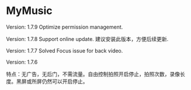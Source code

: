 # MyMusic
Version: 1.7.9
  Optimize permission management.
  
Version: 1.7.8
  Support online update. 建议安装此版本，方便后续更新.

Version: 1.7.7
  Solved Focus issue for back video.
  
Version: 1.7.6

特点：无广告，无后门，不需流量。自由控制拍照开启停止，拍照次数，录像长度。黑屏或所屏仍然可以开启停止。

